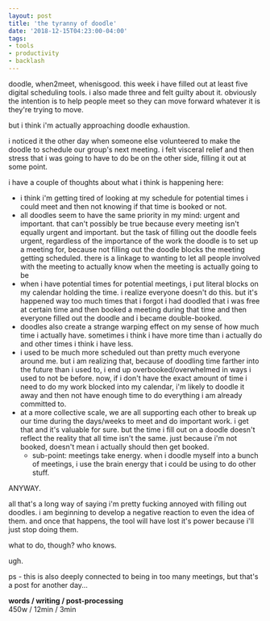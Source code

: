 ```yaml
---
layout: post
title: 'the tyranny of doodle'
date: '2018-12-15T04:23:00-04:00'
tags:
- tools
- productivity
- backlash
--- 
```


doodle, when2meet, whenisgood. this week i have filled out at least five digital scheduling tools. i also made three and felt guilty about it. obviously the intention is to help people meet so they can move forward whatever it is they're trying to move.

but i think i'm actually approaching doodle exhaustion. 

i noticed it the other day when someone else volunteered to make the doodle to schedule our group's next meeting. i felt visceral relief and then stress that i was going to have to do be on the other side, filling it out at some point. 

i have a couple of thoughts about what i think is happening here:

* i think i'm getting tired of looking at my schedule for potential times i could meet and then not knowing if that time is booked or not. 
* all doodles seem to have the same priority in my mind: urgent and important. that can't possibly be true because every meeting isn't equally urgent and important. but the task of filling out the doodle feels urgent, regardless of the importance of the work the doodle is to set up a meeting for, because not filling out the doodle blocks the meeting getting scheduled. there is a linkage to wanting to let all people involved with the meeting to actually know when the meeting is actually going to be
* when i have potential times for potential meetings, i put literal blocks on my calendar holding the time. i realize everyone doesn't do this. but it's happened way too much times that i forgot i had doodled that i was free at certain time and then booked a meeting during that time and then everyone filled out the doodle and i became double-booked. 
* doodles also create a strange warping effect on my sense of how much time i actually have. sometimes i think i have more time than i actually do and other times i think i have less. 
* i used to be much more scheduled out than pretty much everyone around me. but i am realizing that, because of doodling time farther into the future than i used to, i end up overbooked/overwhelmed in ways i used to not be before. now, if i don't have the exact amount of time i need to do my work blocked into my calendar, i'm likely to doodle it away and then not have enough time to do everything i am already committed to. 
* at a more collective scale, we are all supporting each other to break up our time during the days/weeks to meet and do important work. i get that and it's valuable for sure. but the time i fill out on a doodle doesn't reflect the reality that all time isn't the same. just because i'm not booked, doesn't mean i actually should then get booked. 
    - sub-point: meetings take energy. when i doodle myself into a bunch of meetings, i use the brain energy that i could be using to do other stuff. 

ANYWAY. 

all that's a long way of saying i'm pretty fucking annoyed with filling out doodles. i am beginning to develop a negative reaction to even the idea of them. and once that happens, the tool will have lost it's power because i'll just stop doing them. 

what to do, though? who knows.

ugh. 

ps - this is also deeply connected to being in too many meetings, but that's a post for another day... 
<!-- hyperlink bank -->


<!-- &#042; = asterisk -->
<!-- &#039; = single quote '-->

**words / writing / post-processing**  
450w / 12min / 3min